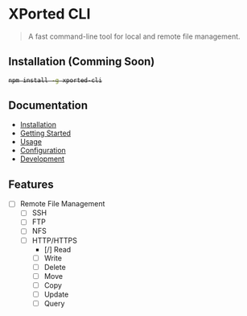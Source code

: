 # XPorted CLI

> A fast command-line tool for local and remote file management.

## Installation (Comming Soon)
<strike>

```bash
npm install -g xported-cli
```

</strike>

## Documentation
 - [Installation](docs/installation.md)
 - [Getting Started](docs/getting-started.md)
 - [Usage](docs/usage.md)
 - [Configuration](docs/configuration.md)
 - [Development](docs/development.md)

## Features
- [ ] Remote File Management
	- [ ] SSH
	- [ ] FTP
	- [ ] NFS
	- [ ] HTTP/HTTPS
		- [/] Read
		- [ ] Write
		- [ ] Delete
		- [ ] Move
		- [ ] Copy
		- [ ] Update
		- [ ] Query